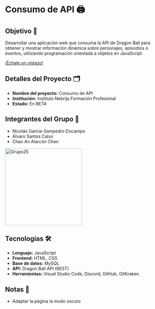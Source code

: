 # Consumo de API 🖨️
## Objetivo 📌
Desarrollar una aplicación web que consuma la API de Dragon Ball para obtener y mostrar información dinámica sobre personajes, episodios o eventos, utilizando programación orientada a objetos en JavaScript.

[¡Échale un vistazo!](https://dragonballsearcher.netlify.app/)


## Detalles del Proyecto 🗂

- **Nombre del proyecto:** Consumo de API  
- **Institución:** Instituto Nebrija Formación Profesional 
- **Estado:** En BETA


## Integrantes del Grupo 👥

- Nicolás García-Sampedro Docampo
- Álvaro Santos Calvo
- Chao An Alarcón Chen

<img src="Grupo25.jpg" alt="Grupo25" width="250">


## Tecnologías 🛠

- **Lenguaje:** JavaScript  
- **Frontend:** HTML, CSS  
- **Base de datos:** MySQL 
- **API:** Dragon Ball API (REST) 
- **Herramientas:** Visual Studio Code, Discord, GitHub, GitKraken.

## Notas 📝
- Adaptar la página la modo oscuro








